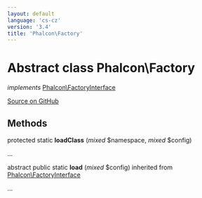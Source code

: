 ```yaml
---
layout: default
language: 'cs-cz'
version: '3.4'
title: 'Phalcon\Factory'
---
```


# Abstract class **Phalcon\Factory**

*implements* [Phalcon\FactoryInterface](/3.4/en/api/Phalcon_FactoryInterface)

<a href="https://github.com/phalcon/cphalcon/tree/v3.4.0/phalcon/factory.zep" class="btn btn-default btn-sm">Source on GitHub</a>

## Methods

protected static **loadClass** (*mixed* $namespace, *mixed* $config)

...

abstract public static **load** (*mixed* $config) inherited from [Phalcon\FactoryInterface](/3.4/en/api/Phalcon_FactoryInterface)

...